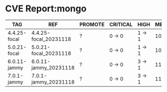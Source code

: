 # CVE Report:mongo
|     TAG      |          REF          | PROMOTE | CRITICAL |  HIGH  |  MEDIUM  |   LOW    | UNKNOWN |
|--------------|-----------------------|---------|----------|--------|----------|----------|---------|
| 4.4.25-focal | 4.4.25-focal_20231118 | ?       | 0 -> 0   | 1 -> 1 | 10 -> 5  | 34 -> 29 | 0 -> 0  |
| 5.0.21-focal | 5.0.21-focal_20231118 | ?       | 0 -> 0   | 1 -> 1 | 10 -> 5  | 34 -> 29 | 0 -> 0  |
| 6.0.11-jammy | 6.0.11-jammy_20231118 | ?       | 0 -> 0   | 3 -> 1 | 11 -> 10 | 38 -> 34 | 0 -> 0  |
| 7.0.1-jammy  | 7.0.1-jammy_20231118  | ?       | 0 -> 0   | 3 -> 1 | 11 -> 10 | 38 -> 34 | 0 -> 0  |
